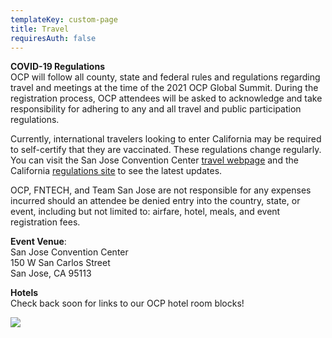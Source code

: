 ```yaml
---
templateKey: custom-page
title: Travel
requiresAuth: false
---
```

**COVID-19 Regulations**\
OCP will follow all county, state and federal rules and regulations regarding travel and meetings at the time of the 2021 OCP Global Summit. During the registration process, OCP attendees will be asked to acknowledge and take responsibility for adhering to any and all travel and public participation regulations. 

Currently, international travelers looking to enter California may be required to self-certify that they are vaccinated. These regulations change regularly. You can visit the San Jose Convention Center [travel webpage](https://www.sanjose.org/sanjoselove/travel) and the California [regulations site](https://covid19.ca.gov/safer-economy/) to see the latest updates. 

OCP, FNTECH, and Team San Jose are not responsible for any expenses incurred should an attendee be denied entry into the country, state, or event, including but not limited to: airfare, hotel, meals, and event registration fees.

**Event Venue**: \
San Jose Convention Center\
150 W San Carlos Street\
San Jose, CA 95113

**Hotels**\
Check back soon for links to our OCP hotel room blocks!

![](/img/5be413b49634c8549c9c814ccf230b985c20a6eb-2.jpg)